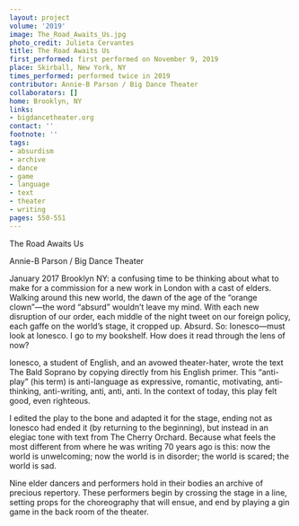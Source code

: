 ```yaml
---
layout: project
volume: '2019'
image: The_Road_Awaits_Us.jpg
photo_credit: Julieta Cervantes
title: The Road Awaits Us
first_performed: first performed on November 9, 2019
place: Skirball, New York, NY
times_performed: performed twice in 2019
contributor: Annie-B Parson / Big Dance Theater
collaborators: []
home: Brooklyn, NY
links:
- bigdancetheater.org
contact: ''
footnote: ''
tags:
- absurdism
- archive
- dance
- game
- language
- text
- theater
- writing
pages: 550-551
---
```



The Road Awaits Us

Annie-B Parson / Big Dance Theater

January 2017 Brooklyn NY: a confusing time to be thinking about what to make for a commission for a new work in London with a cast of elders. Walking around this new world, the dawn of the age of the “orange clown”—the word “absurd” wouldn’t leave my mind. With each new disruption of our order, each middle of the night tweet on our foreign policy, each gaffe on the world’s stage, it cropped up. Absurd. So: Ionesco—must look at Ionesco. I go to my bookshelf. How does it read through the lens of now?

Ionesco, a student of English, and an avowed theater-hater, wrote the text The Bald Soprano by copying directly from his English primer. This “anti-play” (his term) is anti-language as expressive, romantic, motivating, anti-thinking, anti-writing, anti, anti, anti. In the context of today, this play felt good, even righteous.

I edited the play to the bone and adapted it for the stage, ending not as Ionesco had ended it (by returning to the beginning), but instead in an elegiac tone with text from The Cherry Orchard. Because what feels the most different from where he was writing 70 years ago is this: now the world is unwelcoming; now the world is in disorder; the world is scared; the world is sad.

Nine elder dancers and performers hold in their bodies an archive of precious repertory. These performers begin by crossing the stage in a line, setting props for the choreography that will ensue, and end by playing a gin game in the back room of the theater.
